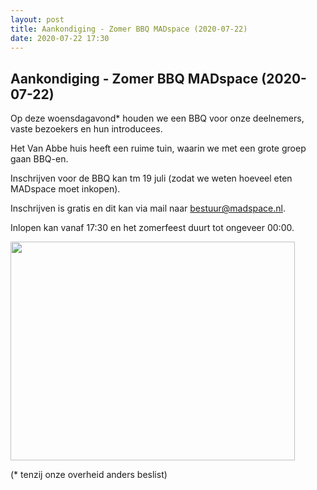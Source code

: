 ```yaml
---
layout: post
title: Aankondiging - Zomer BBQ MADspace (2020-07-22)
date: 2020-07-22 17:30
---
```


## Aankondiging - Zomer BBQ MADspace (2020-07-22)

Op deze woensdagavond* houden we een BBQ voor onze deelnemers, vaste bezoekers en hun introducees.

Het Van Abbe huis heeft een ruime tuin, waarin we met een grote groep gaan BBQ-en.

Inschrijven voor de BBQ kan tm 19 juli (zodat we weten hoeveel eten MADspace moet inkopen).

Inschrijven is gratis en dit kan via mail naar [bestuur@madspace.nl](mailto:bestuur@madspace.nl).

Inlopen kan vanaf 17:30 en het zomerfeest duurt tot ongeveer 00:00.

<img src='https://upload.wikimedia.org/wikipedia/commons/thumb/0/0e/British_Barbecue.jpg/1920px-British_Barbecue.jpg' style='width:95%;height:350px' />

(* tenzij onze overheid anders beslist)

